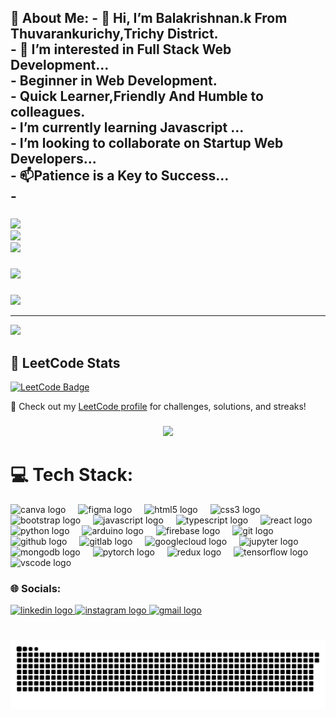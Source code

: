 <h2 align="left">💫 About Me:
- 👋 Hi, I’m Balakrishnan.k From Thuvarankurichy,Trichy District.<br>- 👀 I’m interested in Full Stack Web Development...<br>- Beginner in Web Development.<br>- Quick Learner,Friendly And Humble to colleagues.<br>-  I’m currently learning Javascript ...<br>-  I’m looking to collaborate on Startup Web Developers...<br>- 📫Patience is a Key to Success...<br>-
</h2>

###

![](https://github-readme-stats.vercel.app/api?username=Balakrishnan-1&theme=merko&hide_border=false&include_all_commits=true&count_private=false)<br/>
![](https://nirzak-streak-stats.vercel.app/?user=Balakrishnan-1&theme=merko&hide_border=false)<br/>
![](https://github-readme-stats.vercel.app/api/top-langs/?username=Balakrishnan-1&theme=merko&hide_border=false&include_all_commits=true&count_private=false&layout=compact)

###

![](https://github-profile-trophy.vercel.app/?username=Balakrishnan-1&theme=shadow_blue&no-frame=true&no-bg=false&margin-w=4)

###

![](https://github-contributor-stats.vercel.app/api?username=Balakrishnan-1&limit=5&theme=dark&combine_all_yearly_contributions=true)

---
[![](https://visitcount.itsvg.in/api?id=Balakrishnan-1&icon=0&color=3)](https://visitcount.itsvg.in)
###
## 🧠 LeetCode Stats

[![LeetCode Badge](https://img.shields.io/badge/LeetCode-Balakrishnan--1-orange.svg?style=flat-square&logo=LeetCode&logoColor=white)](https://leetcode.com/Balakrishnan-1/)

🔗 Check out my [LeetCode profile](https://leetcode.com/Balakrishnan-1/) for challenges, solutions, and streaks!

<!-- Optional: You can include your LeetCode card from an API like leetcode-stats if you want auto-updating info -->

<!-- Example with leetcode-stats-api -->
<!-- ![LeetCode Stats](https://leetcard.jacoblin.cool/Balakrishnan-1?theme=light&font=JetBrains%20Mono&ext=contest) -->
###
<p align="center">
<img  height="150" src="https://media1.giphy.com/media/v1.Y2lkPTc5MGI3NjExeHo5bTVtdzFiZjRicXRjeWlqbGNlZmVmczUzbDljODAzbjA1YXNnOCZlcD12MV9pbnRlcm5hbF9naWZfYnlfaWQmY3Q9Zw/ZGjcyagR37DTtvhOUP/giphy.gif"  />
</p>

# 💻 Tech Stack:

<div align="left">
  <img src="https://cdn.jsdelivr.net/gh/devicons/devicon/icons/canva/canva-original.svg" height="30" alt="canva logo"  />
  <img width="12" />
  <img src="https://cdn.jsdelivr.net/gh/devicons/devicon/icons/figma/figma-original.svg" height="30" alt="figma logo"  />
  <img width="12" />
  <img src="https://cdn.jsdelivr.net/gh/devicons/devicon/icons/html5/html5-original.svg" height="30" alt="html5 logo"  />
  <img width="12" />
  <img src="https://cdn.jsdelivr.net/gh/devicons/devicon/icons/css3/css3-original.svg" height="30" alt="css3 logo"  />
  <img width="12" />
  <img src="https://cdn.jsdelivr.net/gh/devicons/devicon/icons/bootstrap/bootstrap-original.svg" height="30" alt="bootstrap logo"  />
  <img width="12" />
  <img src="https://cdn.jsdelivr.net/gh/devicons/devicon/icons/javascript/javascript-original.svg" height="30" alt="javascript logo"  />
  <img width="12" />
  <img src="https://cdn.jsdelivr.net/gh/devicons/devicon/icons/typescript/typescript-original.svg" height="30" alt="typescript logo"  />
  <img width="12" />
  <img src="https://cdn.jsdelivr.net/gh/devicons/devicon/icons/react/react-original.svg" height="30" alt="react logo"  />
  <img width="12" />
  <img src="https://cdn.jsdelivr.net/gh/devicons/devicon/icons/python/python-original.svg" height="30" alt="python logo"  />
  <img width="12" />
  <img src="https://cdn.jsdelivr.net/gh/devicons/devicon/icons/arduino/arduino-original.svg" height="30" alt="arduino logo"  />
  <img width="12" />
  <img src="https://cdn.jsdelivr.net/gh/devicons/devicon/icons/firebase/firebase-plain.svg" height="30" alt="firebase logo"  />
  <img width="12" />
  <img src="https://cdn.jsdelivr.net/gh/devicons/devicon/icons/git/git-original.svg" height="30" alt="git logo"  />
  <img width="12" />
  <img src="https://cdn.jsdelivr.net/gh/devicons/devicon/icons/github/github-original.svg" height="30" alt="github logo"  />
  <img width="12" />
  <img src="https://cdn.jsdelivr.net/gh/devicons/devicon/icons/gitlab/gitlab-original.svg" height="30" alt="gitlab logo"  />
  <img width="12" />
  <img src="https://cdn.jsdelivr.net/gh/devicons/devicon/icons/googlecloud/googlecloud-original.svg" height="30" alt="googlecloud logo"  />
  <img width="12" />
  <img src="https://cdn.jsdelivr.net/gh/devicons/devicon/icons/jupyter/jupyter-original.svg" height="30" alt="jupyter logo"  />
  <img width="12" />
  <img src="https://cdn.jsdelivr.net/gh/devicons/devicon/icons/mongodb/mongodb-original.svg" height="30" alt="mongodb logo"  />
  <img width="12" />
  <img src="https://cdn.jsdelivr.net/gh/devicons/devicon/icons/pytorch/pytorch-original.svg" height="30" alt="pytorch logo"  />
  <img width="12" />
  <img src="https://cdn.jsdelivr.net/gh/devicons/devicon/icons/redux/redux-original.svg" height="30" alt="redux logo"  />
  <img width="12" />
  <img src="https://cdn.jsdelivr.net/gh/devicons/devicon/icons/tensorflow/tensorflow-original.svg" height="30" alt="tensorflow logo"  />
  <img width="12" />
  <img src="https://cdn.jsdelivr.net/gh/devicons/devicon/icons/vscode/vscode-original.svg" height="30" alt="vscode logo"  />
</div>


### 🌐 Socials:

<div align="left">
  <a href="www.linkedin.com/in/balakrishnan-k-316455296" target="_blank">
    <img src="https://img.shields.io/static/v1?message=LinkedIn&logo=linkedin&label=&color=0077B5&logoColor=white&labelColor=&style=for-the-badge" height="35" alt="linkedin logo"  />
  </a>
  <a href="https://www.instagram.com/balakrishnan_the_introvert/" target="_blank">
    <img src="https://img.shields.io/static/v1?message=Instagram&logo=instagram&label=&color=E4405F&logoColor=white&labelColor=&style=for-the-badge" height="35" alt="instagram logo"  />
  </a>
  <a href="bk4922813@gmail.com" target="_blank">
    <img src="https://img.shields.io/static/v1?message=Gmail&logo=gmail&label=&color=D14836&logoColor=white&labelColor=&style=for-the-badge" height="35" alt="gmail logo"  />
  </a>
</div>

###

<br clear="both">

<img src="https://raw.githubusercontent.com/BalaKrishnan-1/BalaKrishnan-1/output/snake.svg" alt="Snake animation" />

###
